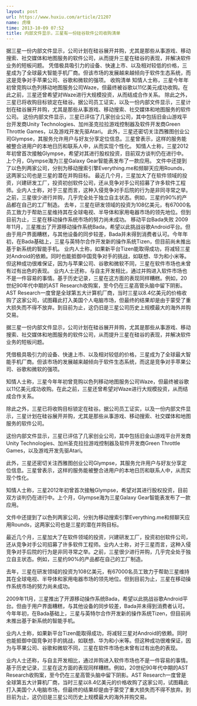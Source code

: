 ```yaml
---
layout: post
url: https://www.huxiu.com/article/21207
name: 虎嗅
time: 2013-10-09 07:52
title: 内部文件显示，三星有一份硅谷软件公司收购清单
---
```

据三星一份内部文件显示，公司计划在硅谷展开并购，尤其是那些从事游戏、移动搜索、社交媒体和地图服务的软件公司，从而提升三星在硅谷的表现，并解决软件业务的短板问题。 凭借极具吸引力的设备、快速上市、以及相对较低的价格，三星成为了全球最大智能手机厂商。但该市场的发展越来越倾向于软件生态系统，而这是竞争对手苹果公司、谷歌和微软的强项。 收购清单 知情人士称，三星今年年初曾竞购以色列移动地图服务公司Waze，但最终被谷歌以11亿美元成功收购。在此之前，三星还曾希望对Waze进行大规模投资，从而结成合作关系。 除此之外，三星已将收购目标锁定在硅谷。据公司员工证实，以及一份内部文件显示，三星计划在硅谷展开并购，尤其是那些从事游戏、移动搜索、社交媒体和地图服务的软件公司。 这份内部文件显示，三星已评估了几家创业公司，其中包括旧金山游戏平台开发商Unity Technologies、加州圣克拉拉游戏控制器及软件开发商Green Throttle Games，以及游戏开发先驱Atari。 此外，三星还密切关注西雅图创业公司Glympse，其服务允许用户与好友分享定位信息。三星曾表示，这样的服务能被整合进用户的本地日历和联系人中，从而实现个性化。 知情人士称，三星2012年初曾首次接触Glympse，希望对其进行股权投资，目前双方谈判仍在进行中。上个月，Glympse海为三星Galaxy Gear智能表发布了一款应用。 文件中还提到了以色列两家公司，分别为移动搜索引擎Everything.me和频聊天应用Rounds，这两家公司也是三星的潜在并购目标。 最近几个月，三星加大了在软件领域的投资，兴建研发工厂，投资初创软件公司，还从竞争对手公司招募了许多软件工程师。业内人士称，对于三星而言，这种入侵竞争对手后院的行为是非同寻常之举。之前，三星很少进行并购，几乎完全处于独立自主状态。例如，三星约90%的产品都在自己的工厂制造。 去年，三星在研发领域的投资为108亿美元，有67000名员工致力于帮助三星维持其在全球电视、半导体和家用电器市场的领先地位。但到目前为止，三星在移动操作系统市场的努力尚未成功。 移动平台Bada失败 2009年11月，三星推出了开源移动操作系统Bada，希望以此挑战谷歌Android平台。但由于用户界面糟糕，与其他设备的同步较差，Bada并未得到消费者认可。今年年初，在Bada基础上，三星与英特尔合作开发新的操作系统Tizen，但目前尚未推出基于新系统的智能手机。 业内人士称，如果新平台Tizen能取得成功，将减轻三星对Android的依赖。同时也能抵御中国竞争对手的挑战，如联想、华为和小米等。但这种成功很难保证，因为与苹果公司、谷歌和微软不同，三星在软件市场也未曾有过有出色的表现。 业内人士还称，与自主开发相比，通过并购进入软件市场也不是一件容易的事情。基于历史记录，三星在这方面的表现同样糟糕。例如，20世纪90年代中期的AST Research收购案，至今仍在三星高管头脑中留下阴影。AST Research一度曾是全球第五大计算机厂商，当时三星以8.4亿美元的价格收购了这家公司，试图藉此打入美国个人电脑市场，但最终的结果却是由于蒙受了重大损失而不得不放弃。到目前为止，这仍旧是三星公司历史上规模最大的海外并购交易。

据三星一份内部文件显示，公司计划在硅谷展开并购，尤其是那些从事游戏、移动搜索、社交媒体和地图服务的软件公司，从而提升三星在硅谷的表现，并解决软件业务的短板问题。

凭借极具吸引力的设备、快速上市、以及相对较低的价格，三星成为了全球最大智能手机厂商。但该市场的发展越来越倾向于软件生态系统，而这是竞争对手苹果公司、谷歌和微软的强项。

知情人士称，三星今年年初曾竞购以色列移动地图服务公司Waze，但最终被谷歌以11亿美元成功收购。在此之前，三星还曾希望对Waze进行大规模投资，从而结成合作关系。

除此之外，三星已将收购目标锁定在硅谷。据公司员工证实，以及一份内部文件显示，三星计划在硅谷展开并购，尤其是那些从事游戏、移动搜索、社交媒体和地图服务的软件公司。

这份内部文件显示，三星已评估了几家创业公司，其中包括旧金山游戏平台开发商Unity Technologies、加州圣克拉拉游戏控制器及软件开发商Green Throttle Games，以及游戏开发先驱Atari。

此外，三星还密切关注西雅图创业公司Glympse，其服务允许用户与好友分享定位信息。三星曾表示，这样的服务能被整合进用户的本地日历和联系人中，从而实现个性化。

知情人士称，三星2012年初曾首次接触Glympse，希望对其进行股权投资，目前双方谈判仍在进行中。上个月，Glympse海为三星Galaxy Gear智能表发布了一款应用。

文件中还提到了以色列两家公司，分别为移动搜索引擎Everything.me和频聊天应用Rounds，这两家公司也是三星的潜在并购目标。

最近几个月，三星加大了在软件领域的投资，兴建研发工厂，投资初创软件公司，还从竞争对手公司招募了许多软件工程师。业内人士称，对于三星而言，这种入侵竞争对手后院的行为是非同寻常之举。之前，三星很少进行并购，几乎完全处于独立自主状态。例如，三星约90%的产品都在自己的工厂制造。

去年，三星在研发领域的投资为108亿美元，有67000名员工致力于帮助三星维持其在全球电视、半导体和家用电器市场的领先地位。但到目前为止，三星在移动操作系统市场的努力尚未成功。

2009年11月，三星推出了开源移动操作系统Bada，希望以此挑战谷歌Android平台。但由于用户界面糟糕，与其他设备的同步较差，Bada并未得到消费者认可。今年年初，在Bada基础上，三星与英特尔合作开发新的操作系统Tizen，但目前尚未推出基于新系统的智能手机。

业内人士称，如果新平台Tizen能取得成功，将减轻三星对Android的依赖。同时也能抵御中国竞争对手的挑战，如联想、华为和小米等。但这种成功很难保证，因为与苹果公司、谷歌和微软不同，三星在软件市场也未曾有过有出色的表现。

业内人士还称，与自主开发相比，通过并购进入软件市场也不是一件容易的事情。基于历史记录，三星在这方面的表现同样糟糕。例如，20世纪90年代中期的AST Research收购案，至今仍在三星高管头脑中留下阴影。AST Research一度曾是全球第五大计算机厂商，当时三星以8.4亿美元的价格收购了这家公司，试图藉此打入美国个人电脑市场，但最终的结果却是由于蒙受了重大损失而不得不放弃。到目前为止，这仍旧是三星公司历史上规模最大的海外并购交易。

